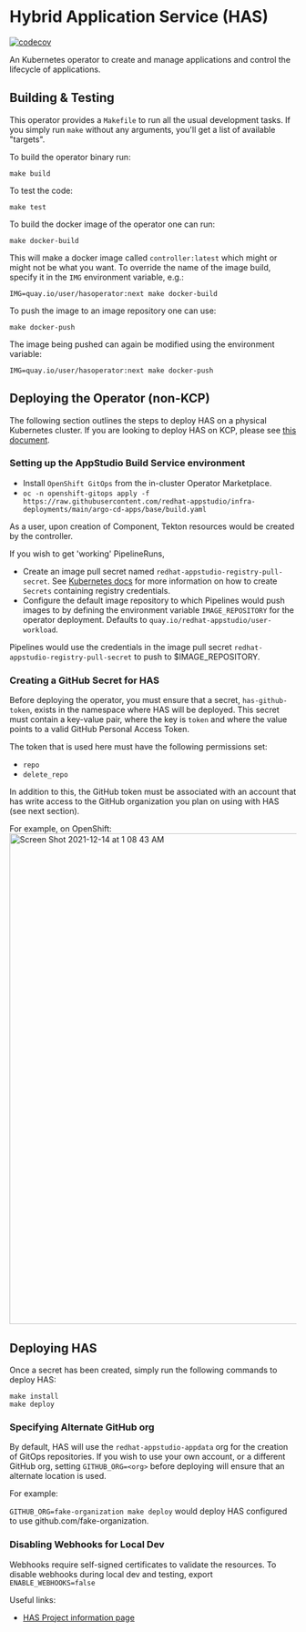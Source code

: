 # Hybrid Application Service (HAS)

[![codecov](https://codecov.io/gh/redhat-appstudio/application-service/branch/main/graph/badge.svg)](https://codecov.io/gh/redhat-appstudio/application-service)


An Kubernetes operator to create and manage applications and control the lifecycle of applications.


## Building & Testing
This operator provides a `Makefile` to run all the usual development tasks. If you simply run `make` without any arguments, you'll get a list of available "targets".

To build the operator binary run:

```
make build
```

To test the code:

```
make test
```

To build the docker image of the operator one can run:

```
make docker-build
```

This will make a docker image called `controller:latest` which might or might not be what you want. To override the name of the image build, specify it in the `IMG` environment variable, e.g.:

```
IMG=quay.io/user/hasoperator:next make docker-build
```

To push the image to an image repository one can use:

```
make docker-push
```

The image being pushed can again be modified using the environment variable:
```
IMG=quay.io/user/hasoperator:next make docker-push
```

## Deploying the Operator (non-KCP)

The following section outlines the steps to deploy HAS on a physical Kubernetes cluster. If you are looking to deploy HAS on KCP, please see [this document](./docs/kcp.md).

### Setting up the AppStudio Build Service environment

* Install `OpenShift GitOps` from the in-cluster Operator Marketplace.
* `oc -n openshift-gitops apply -f https://raw.githubusercontent.com/redhat-appstudio/infra-deployments/main/argo-cd-apps/base/build.yaml`

As a user, upon creation of Component, Tekton resources would be created by the controller. 

If you wish to get 'working' PipelineRuns,
* Create an image pull secret named `redhat-appstudio-registry-pull-secret`. See [Kubernetes docs](https://kubernetes.io/docs/tasks/configure-pod-container/pull-image-private-registry/#registry-secret-existing-credentials) for more information on how to create
`Secrets` containing registry credentials. 
* Configure the default image repository to which Pipelines would push images to by defining the environment variable `IMAGE_REPOSITORY` for the operator deployment.
Defaults to `quay.io/redhat-appstudio/user-workload`.

Pipelines would use the credentials in the image pull secret `redhat-appstudio-registry-pull-secret` to push to $IMAGE_REPOSITORY.



### Creating a GitHub Secret for HAS

Before deploying the operator, you must ensure that a secret, `has-github-token`, exists in the namespace where HAS will be deployed. This secret must contain a key-value pair, where the key is `token` and where the value points to a valid GitHub Personal Access Token.

The token that is used here must have the following permissions set:
- `repo`
- `delete_repo`

In addition to this, the GitHub token must be associated with an account that has write access to the GitHub organization you plan on using with HAS (see next section).

For example, on OpenShift:
<img width="862" alt="Screen Shot 2021-12-14 at 1 08 43 AM" src="https://user-images.githubusercontent.com/6880023/145942734-63422532-6fad-4017-9d26-79436fe241b8.png">

## Deploying HAS


Once a secret has been created, simply run the following commands to deploy HAS:
```
make install
make deploy
```

### Specifying Alternate GitHub org

By default, HAS will use the `redhat-appstudio-appdata` org for the creation of GitOps repositories. If you wish to use your own account, or a different GitHub org, setting `GITHUB_ORG=<org>` before deploying will ensure that an alternate location is used.

For example:

`GITHUB_ORG=fake-organization make deploy` would deploy HAS configured to use github.com/fake-organization.

### Disabling Webhooks for Local Dev

Webhooks require self-signed certificates to validate the resources. To disable webhooks during local dev and testing, export `ENABLE_WEBHOOKS=false`


Useful links:
* [HAS Project information page](https://docs.google.com/document/d/1axzNOhRBSkly3M2Y32Pxr1MBpBif2ljb-ufj0_aEt74/edit?usp=sharing)
